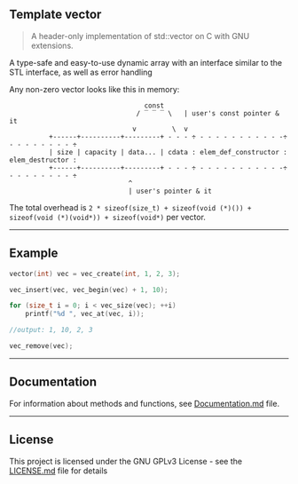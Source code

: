 ## Template vector
> A header-only implementation of std::vector on C with GNU extensions.

A type-safe and easy-to-use dynamic array with an interface similar to the STL interface, as well as error handling

Any non-zero vector looks like this in memory:

                                      const
                                    / ‾ ‾ ‾ \   | user's const pointer & it
                                   v         \  v
              +------+----------+---------+ - - - ÷ - - - - - - - - - - -÷ - - - - - - - - ÷
              | size | capacity | data... | cdata : elem_def_constructor : elem_destructor :
              +------+----------+---------+ - - - ÷ - - - - - - - - - - -÷ - - - - - - - - ÷
                                  ^
                                  | user's pointer & it
The total overhead is `2 * sizeof(size_t) + sizeof(void (*)()) + sizeof(void (*)(void*)) + sizeof(void*)` per vector.

---

## Example
```cpp
vector(int) vec = vec_create(int, 1, 2, 3);

vec_insert(vec, vec_begin(vec) + 1, 10);

for (size_t i = 0; i < vec_size(vec); ++i)
    printf("%d ", vec_at(vec, i));

//output: 1, 10, 2, 3

vec_remove(vec);
```

---

## Documentation
For information about methods and functions, see [Documentation.md](Documentation.md) file.  

---

## License
This project is licensed under the GNU GPLv3 License - see the [LICENSE.md](LICENSE.md) file for details
